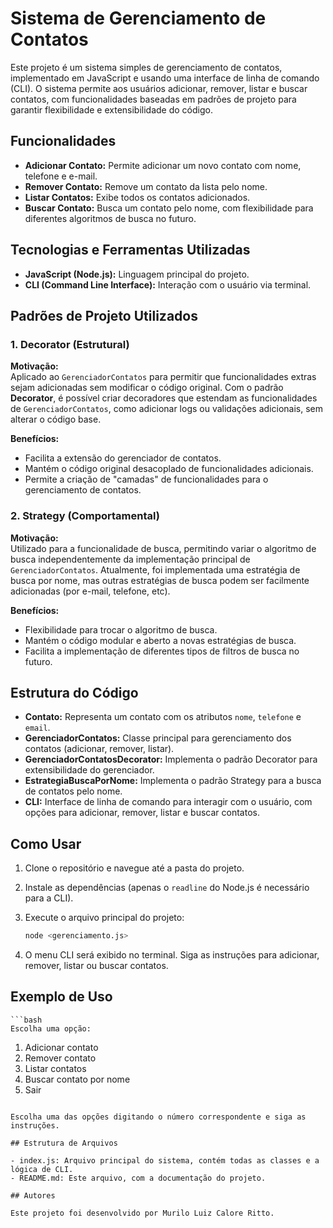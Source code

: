 # Sistema de Gerenciamento de Contatos

Este projeto é um sistema simples de gerenciamento de contatos, implementado em JavaScript e usando uma interface de linha de comando (CLI). O sistema permite aos usuários adicionar, remover, listar e buscar contatos, com funcionalidades baseadas em padrões de projeto para garantir flexibilidade e extensibilidade do código.

## Funcionalidades

- **Adicionar Contato:** Permite adicionar um novo contato com nome, telefone e e-mail.
- **Remover Contato:** Remove um contato da lista pelo nome.
- **Listar Contatos:** Exibe todos os contatos adicionados.
- **Buscar Contato:** Busca um contato pelo nome, com flexibilidade para diferentes algoritmos de busca no futuro.

## Tecnologias e Ferramentas Utilizadas

- **JavaScript (Node.js):** Linguagem principal do projeto.
- **CLI (Command Line Interface):** Interação com o usuário via terminal.

## Padrões de Projeto Utilizados

### 1. Decorator (Estrutural)

**Motivação:**  
Aplicado ao `GerenciadorContatos` para permitir que funcionalidades extras sejam adicionadas sem modificar o código original. Com o padrão **Decorator**, é possível criar decoradores que estendam as funcionalidades de `GerenciadorContatos`, como adicionar logs ou validações adicionais, sem alterar o código base.

**Benefícios:**
- Facilita a extensão do gerenciador de contatos.
- Mantém o código original desacoplado de funcionalidades adicionais.
- Permite a criação de "camadas" de funcionalidades para o gerenciamento de contatos.

### 2. Strategy (Comportamental)

**Motivação:**  
Utilizado para a funcionalidade de busca, permitindo variar o algoritmo de busca independentemente da implementação principal de `GerenciadorContatos`. Atualmente, foi implementada uma estratégia de busca por nome, mas outras estratégias de busca podem ser facilmente adicionadas (por e-mail, telefone, etc).

**Benefícios:**
- Flexibilidade para trocar o algoritmo de busca.
- Mantém o código modular e aberto a novas estratégias de busca.
- Facilita a implementação de diferentes tipos de filtros de busca no futuro.

## Estrutura do Código

- **Contato:** Representa um contato com os atributos `nome`, `telefone` e `email`.
- **GerenciadorContatos:** Classe principal para gerenciamento dos contatos (adicionar, remover, listar).
- **GerenciadorContatosDecorator:** Implementa o padrão Decorator para extensibilidade do gerenciador.
- **EstrategiaBuscaPorNome:** Implementa o padrão Strategy para a busca de contatos pelo nome.
- **CLI:** Interface de linha de comando para interagir com o usuário, com opções para adicionar, remover, listar e buscar contatos.

## Como Usar

1. Clone o repositório e navegue até a pasta do projeto.
2. Instale as dependências (apenas o `readline` do Node.js é necessário para a CLI).
3. Execute o arquivo principal do projeto:

   ```bash
   node <gerenciamento.js>
   ```
4. O menu CLI será exibido no terminal. Siga as instruções para adicionar, remover, listar ou buscar contatos.

## Exemplo de Uso
    ```bash
    Escolha uma opção:
   1. Adicionar contato
   2. Remover contato
   3. Listar contatos
   4. Buscar contato por nome
   5. Sair
   ```

Escolha uma das opções digitando o número correspondente e siga as instruções.

## Estrutura de Arquivos

 - index.js: Arquivo principal do sistema, contém todas as classes e a lógica de CLI.
 - README.md: Este arquivo, com a documentação do projeto.

## Autores

Este projeto foi desenvolvido por Murilo Luiz Calore Ritto.
